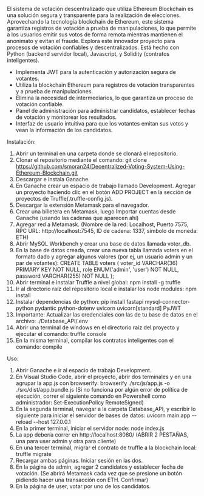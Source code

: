 El sistema de votación descentralizado que utiliza Ethereum Blockchain es una solución segura y transparente para la realización de elecciones. Aprovechando la tecnología blockchain de Ethereum, este sistema garantiza registros de votación a prueba de manipulaciones, lo que permite a los usuarios emitir sus votos de forma remota mientras mantienen el anonimato y evitan el fraude. Explora este innovador proyecto para procesos de votación confiables y descentralizados.
Está hecho con Python (backend servidor local), Javascript, y Solidity (contratos inteligentes).

- Implementa JWT para la autenticación y autorización segura de votantes.
- Utiliza la blockchain Ethereum para registros de votación transparentes y a prueba de manipulaciones.
- Elimina la necesidad de intermediarios, lo que garantiza un proceso de votación confiable.
- Panel de administración para administrar candidatos, establecer fechas de votación y monitorear los resultados.
- Interfaz de usuario intuitiva para que los votantes emitan sus votos y vean la información de los candidatos.

Instalación:

1. Abrir un terminal en una carpeta donde se clonará el repositorio.
2. Clonar el repositorio mediante el comando: git clone https://github.com/smoran24/Decentralized-Voting-System-Using-Ethereum-Blockchain.git
3. Descargar e instala Ganache.
4. En Ganache crear un espacio de trabajo llamado Development. Agregar un proyecto haciendo clic en el botón ADD PROJECT en la sección de proyectos de Truffle(.truffle-config.js).
5. Descargar la extensión Metamask para el navegador.
6. Crear una billetera en Metamask, luego Importar cuentas desde Ganache (usando las cadenas que aparecen ahí)
7. Agregar red a Metamask. (Nombre de la red: Localhost, Puerto 7575, RPC URL: http://localhost:7545, ID de cadena: 1337, símbolo de moneda: ETH)
8. Abrir MySQL Workbench y crear una base de datos llamada voter_db.
9. En la base de datos creada, crear una nueva tabla llamada voters en el formato dado y agregar algunos valores (por ej, un usuario admin y un par de votantes):
   CREATE TABLE voters (
    voter_id VARCHAR(36) PRIMARY KEY NOT NULL,
    role ENUM('admin', 'user') NOT NULL,
    password VARCHAR(255) NOT NULL
    );
10. Abrir terminal e instalar Truffle a nivel global: npm install -g truffle
11. Ir al directorio raíz del repositorio local e instalar los node modules: npm install
12. Instalar dependencias de python: pip install fastapi mysql-connector-python pydantic python-dotenv uvicorn uvicorn[standard] PyJWT
13. Importante: Actualizar las credenciales con las de tu base de datos en el archivo: ./Database_API/.env
14. Abrir una terminal de windows en el directorio raíz del proyecto y ejecutar el comando:  truffle console
15. En la misma terminal, compilar los contratos inteligentes con el comando:  compile

Uso:
1. Abrir Ganache e ir al espacio de trabajo Development.
2. En Visual Studio Code, abrir el proyecto, abrir dos terminales y en una agrupar la app.js con browserify:  browserify ./src/js/app.js -o ./src/dist/app.bundle.js (Si no funciona por algún error de política de ejecución, correr el siguiente comando en Powershell como administrador: Set-ExecutionPolicy RemoteSigned)
3. En la segunda terminal, navegar a la carpeta Database_API, y escribir lo siguiente para iniciar el servidor de bases de datos:  uvicorn main:app --reload --host 127.0.0.1
4. En la primer terminal, iniciar el servidor node:  node index.js
5. La app debería correr en http://localhost:8080/ (ABRIR 2 PESTAÑAS, una para user admin y otra para cliente)
6. En una tercer terminal, migrar el contrato de truffle a la blockchain local:  truffle migrate
7. Recargar ambas páginas. Iniciar sesión en las dos.
8. En la página de admin, agregar 2 candidatos y establecer fecha de votación. (Se abrirá Metamask cada vez que se presione un botón pidiendo hacer una transacción con ETH. Confirmar)
9. En la página de user, votar por uno de los candidatos.
